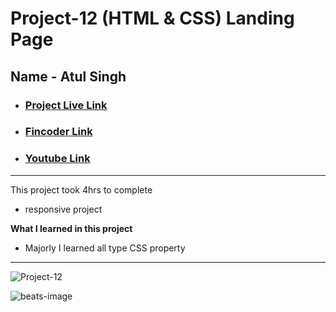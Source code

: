 # Project-12 (HTML & CSS) Landing Page

## Name - Atul Singh

- ### [Project Live Link](https://fsjs2-12th-dec-project-12.netlify.app/)

- ### [Fincoder Link](https://www.findcoder.io/u/atulsinghatul)

- ### [Youtube Link](https://www.youtube.com/@coderbynature)

---

This project took 4hrs to complete

-  responsive project

**What I learned in this project**

- Majorly I learned all type CSS property

---

![Project-12](https://img.shields.io/badge/HTML%20%26%20CSS-Project--12-lightgrey)


![beats-image](https://user-images.githubusercontent.com/112545072/210030078-ea1c436b-c58c-4ccd-a387-d4521c3f3200.png)
